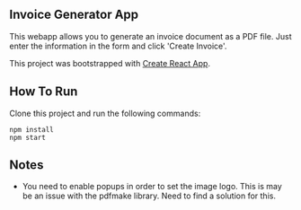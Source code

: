 ## Invoice Generator App

This webapp allows you to generate an invoice document as a PDF file. Just enter the information in the form and click 'Create Invoice'.

This project was bootstrapped with [Create React App](https://github.com/facebookincubator/create-react-app).

## How To Run

Clone this project and run the following commands:

```
npm install
npm start
```

## Notes

- You need to enable popups in order to set the image logo. This is may be an issue with the pdfmake library. Need to find a solution for this.